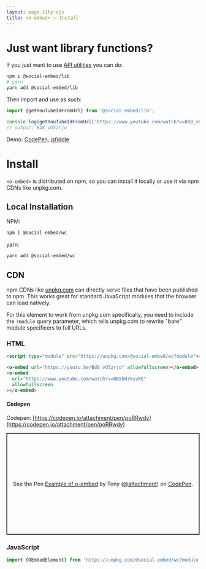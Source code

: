 ```yaml
---
layout: page.11ty.cjs
title: <o-embed> ⌲ Install
---
```


# Just want library functions?

If you just want to use [API utilities](/api/) you can do:

```bash
npm i @social-embed/lib
# yarn
yarn add @social-embed/lib
```

Then import and use as such:

```typescript
import {getYouTubeIdFromUrl} from '@social-embed/lib';

console.log(getYouTubeIdFromUrl('https://www.youtube.com/watch?v=Bd8_vO5zrjo'));
// output: Bd8_vO5zrjo
```

Demo: [CodePen](https://codepen.io/attachment/pen/VwPPrNq),
[jsfiddle](https://jsfiddle.net/gitpull/pcLagbsm/)

# Install

`<o-embed>` is distributed on npm, so you can install it locally or use it via npm CDNs like unpkg.com.

## Local Installation

NPM:

```bash
npm i @social-embed/wc
```

yarn:

```bash
yarn add @social-embed/wc
```

## CDN

npm CDNs like [unpkg.com]() can directly serve files that have been published to npm. This works great for standard JavaScript modules that the browser can load natively.

For this element to work from unpkg.com specifically, you need to include the `?module` query parameter, which tells unpkg.com to rewrite "bare" module specificers to full URLs.

### HTML

```html
<script type="module" src="https://unpkg.com/@social-embed/wc?module"></script>

<o-embed url="https://youtu.be/Bd8_vO5zrjo" allowfullscreen></o-embed>
<o-embed
  url="https://www.youtube.com/watch?v=NB5hH3ksvKE"
  allowfullscreen
></o-embed>
```

#### Codepen

Codepen: [https://codepen.io/attachment/pen/poRRwdy](https://codepen.io/attachment/pen/poRRwdy)

<p class="codepen" data-height="265" data-theme-id="dark"
data-default-tab="html,result" data-user="attachment" data-slug-hash="poRRwdy"
data-preview="true" style="height: 265px; box-sizing: border-box; display: flex;
align-items: center; justify-content: center; border: 2px solid; margin: 1em 0;
padding: 1em;" data-pen-title="Example of o-embed">
  <span>See the Pen <a href="https://codepen.io/attachment/pen/poRRwdy">
    Example of o-embed</a> by Tony (<a
    href="https://codepen.io/attachment">@attachment</a>)
      on <a href="https://codepen.io">CodePen</a>.</span>
      </p>
      <script async
      src="https://cpwebassets.codepen.io/assets/embed/ei.js"></script>

### JavaScript

```js
import {OEmbedElement} from 'https://unpkg.com/@social-embed/wc?module';
```
